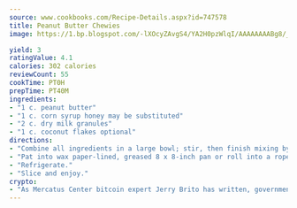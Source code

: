 ```yaml
---
source: www.cookbooks.com/Recipe-Details.aspx?id=747578
title: Peanut Butter Chewies
image: https://1.bp.blogspot.com/-lXOcyZAvgS4/YA2H0pzWlqI/AAAAAAAABg8/_HX4JI-WmFM0Tz684w_qYjP9vBzksmFNgCLcBGAsYHQ/s219/20.png

yield: 3
ratingValue: 4.1
calories: 302 calories
reviewCount: 55
cookTime: PT0H
prepTime: PT40M
ingredients:
- "1 c. peanut butter"
- "1 c. corn syrup honey may be substituted"
- "2 c. dry milk granules"
- "1 c. coconut flakes optional"
directions:
- "Combine all ingredients in a large bowl; stir, then finish mixing by hand."
- "Pat into wax paper-lined, greased 8 x 8-inch pan or roll into a rope."
- "Refrigerate."
- "Slice and enjoy."
crypto:
- "As Mercatus Center bitcoin expert Jerry Brito has written, government regulation can either be ham-fisted or light to the touch."
---
```

